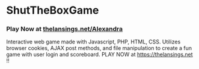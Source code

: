 # ShutTheBoxGame
### Play Now at [thelansings.net/Alexandra](https://thelansings.net)
Interactive web game made with Javascript, PHP, HTML, CSS. Utilizes browser cookies, AJAX post methods, and file manipulation to create a fun game with user login and scoreboard. PLAY NOW at https://thelansings.net !!
